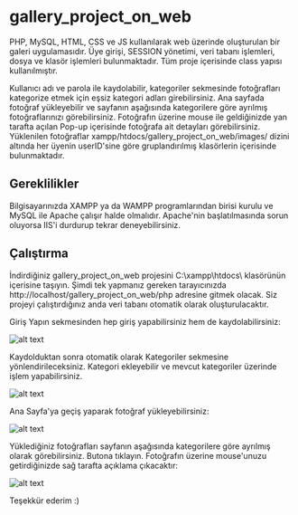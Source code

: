 # gallery_project_on_web
PHP, MySQL, HTML, CSS ve JS kullanılarak web üzerinde oluşturulan bir galeri uygulamasıdır. Üye girişi, SESSION yönetimi, veri tabanı işlemleri, dosya ve klasör işlemleri bulunmaktadır. Tüm proje içerisinde class yapısı kullanılmıştır. 

Kullanıcı adı ve parola ile kaydolabilir, kategoriler sekmesinde fotoğrafları kategorize etmek için eşsiz kategori adları girebilirsiniz. Ana sayfada fotoğraf yükleyebilir ve sayfanın aşağısında kategorilere göre ayrılmış fotoğraflarınızı görebilirsiniz. Fotoğrafın üzerine mouse ile geldiğinizde yan tarafta açılan Pop-up içerisinde fotoğrafa ait detayları görebilirsiniz.
Yüklenilen fotoğraflar xampp/htdocs/gallery_project_on_web/images/ dizini altında her üyenin userID'sine göre gruplandırılmış klasörlerin içerisinde bulunmaktadır.

## Gereklilikler
Bilgisayarınızda XAMPP ya da WAMPP programlarından birisi kurulu ve MySQL ile Apache çalışır halde olmalıdır. Apache'nin başlatılmasında sorun oluyorsa IIS'i durdurup tekrar deneyebilirsiniz.  

## Çalıştırma
İndirdiğiniz gallery_project_on_web projesini C:\xampp\htdocs\ klasörünün içerisine taşıyın. Şimdi tek yapmanız gereken tarayıcınızda http://localhost/gallery_project_on_web/php adresine gitmek olacak. Siz projeyi çalıştırdığınız anda veri tabanı otomatik olarak oluşturulacaktır.

Giriş Yapın sekmesinden hep giriş yapabilirsiniz hem de kaydolabilirsiniz:

![alt text](https://github.com/acbr5/gallery_project_on_web/blob/master/images/log_in.JPG)

Kaydolduktan sonra otomatik olarak Kategoriler sekmesine yönlendirileceksiniz. Kategori ekleyebilir ve mevcut kategoriler üzerinde işlem yapabilirsiniz.

![alt text](https://github.com/acbr5/gallery_project_on_web/blob/master/images/categories.JPG)

Ana Sayfa'ya geçiş yaparak fotoğraf yükleyebilirsiniz:

![alt text](https://github.com/acbr5/gallery_project_on_web/blob/master/images/indexx.JPG)

Yüklediğiniz fotoğrafları sayfanın aşağısında kategorilere göre ayrılmış olarak görebilirsiniz. Butona tıklayın. Fotoğrafın üzerine mouse'unuzu getirdiğinizde sağ tarafta açıklama çıkacaktır:

![alt text](https://github.com/acbr5/gallery_project_on_web/blob/master/images/mouse_over.JPG)


Teşekkür ederim :)
